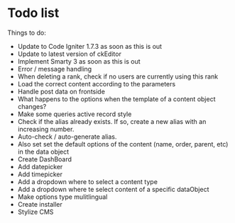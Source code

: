 # Todo list #

Things to do:

  * Update to Code Igniter 1.7.3 as soon as this is out
  * Update to latest version of ckEditor
  * Implement Smarty 3 as soon as this is out
  * Error / message handling
  * When deleting a rank, check if no users are currently using this rank
  * Load the correct content according to the parameters
  * Handle post data on frontside
  * What happens to the options when the template of a content object changes?
  * Make some queries active record style
  * Check if the alias already exists. If so, create a new alias with an increasing number.
  * Auto-check / auto-generate alias.
  * Also set set the default options of the content (name, order, parent, etc) in the data object
  * Create DashBoard
  * Add datepicker
  * Add timepicker
  * Add a dropdown where to select a content type
  * Add a dropdown where te select content of a specific dataObject
  * Make options type mulitlingual
  * Create installer
  * Stylize CMS